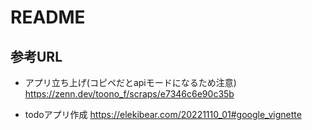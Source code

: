 # README

## 参考URL
* アプリ立ち上げ(コピペだとapiモードになるため注意)
　https://zenn.dev/toono_f/scraps/e7346c6e90c35b

* todoアプリ作成
  https://elekibear.com/20221110_01#google_vignette
